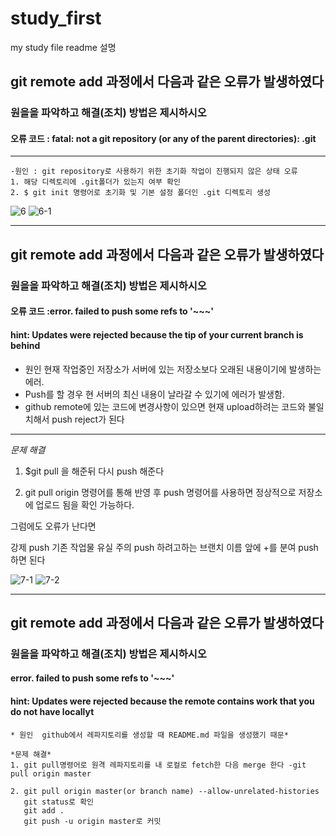 # study_first
my study file
readme 설명
  ## git remote add 과정에서 다음과 같은 오류가 발생하였다

  ### 원을을 파악하고 해결(조치) 방법은 제시하시오

  #### 오류 코드 : fatal: not a git repository (or any of the parent directories): .git
***
    -원인 : git repository로 사용하기 위한 초기화 작업이 진행되지 않은 상태 오류
    1. 해당 디렉토리에 .git폴더가 있는지 여부 확인
    2. $ git init 명령어로 초기화 및 기본 설정 폴더인 .git 디렉토리 생성
   ![6](https://user-images.githubusercontent.com/105694802/197465559-56a56745-ea6c-4795-9ad0-e6bc7424d68b.jpg)
   ![6-1](https://user-images.githubusercontent.com/105694802/197465831-b1c8d3f9-1812-4a51-99f6-26571b09f7fc.jpg)


***


  ## git remote add 과정에서 다음과 같은 오류가 발생하였다

  ### 원을을 파악하고 해결(조치) 방법은 제시하시오

  #### 오류 코드 :error. failed to push some refs to '~~~'
  #### hint: Updates were rejected because the tip of your current branch is behind

* 원인 현재 작업중인 저장소가 서버에 있는 저장소보다 오래된 내용이기에 발생하는 에러.
* Push를 할 경우 현 서버의 최신 내용이 날라갈 수 있기에 에러가 발생함.
* github remote에 있는 코드에 변경사항이 있으면 현재 upload하려는 코드와 불일치해서 push reject가 된다

*****
*문제 해결*
1. $git pull 을 해준뒤 다시 push 해준다

2. git pull origin 명령어를 통해 반영 후 push 명령어를 사용하면 정상적으로 저장소에 업로드 됨을 확인 가능하다.

그럼에도 오류가 난다면 

강제 push 기존 작업물 유실 주의
push 하려고하는 브랜치 이름 앞에 +를 분여 push 하면 된다

![7-1](https://user-images.githubusercontent.com/105694802/197466299-0df3fa98-295d-4ab7-9e04-0653218cfba1.jpg)
![7-2](https://user-images.githubusercontent.com/105694802/197466303-cb3db23d-6423-4fc0-b8af-2a58652c0cd6.jpg)

***


  ## git remote add 과정에서 다음과 같은 오류가 발생하였다

  ### 원을을 파악하고 해결(조치) 방법은 제시하시오

  #### error. failed to push some refs to '~~~'
  #### hint: Updates were rejected because the remote contains work that you do not have locallyt

    * 원인  github에서 레파지토리를 생성할 때 README.md 파일을 생성했기 때문*

    *문제 해결*
    1. git pull명령어로 원격 레파지토리를 내 로컬로 fetch한 다음 merge 한다 -git pull origin master

    2. git pull origin master(or branch name) --allow-unrelated-histories
       git status로 확인
       git add .
       git push -u origin master로 커밋
